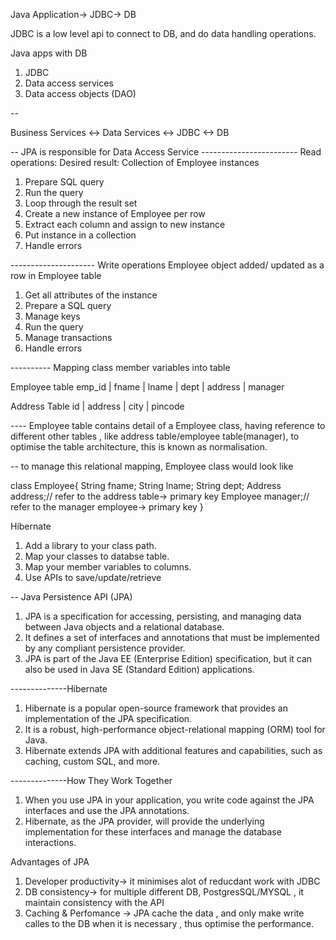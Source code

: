 Java Application-> JDBC-> DB

JDBC is a low level api to connect to DB, and do data handling operations.

Java apps with DB

1. JDBC
2. Data access services
3. Data access objects (DAO)

--

Business Services <-> Data Services <-> JDBC <-> DB

-- JPA is responsible for Data Access Service
------------------------ Read operations: Desired result: Collection of Employee instances

1. Prepare SQL query
2. Run the query
3. Loop through the result set
4. Create a new instance of Employee per row
5. Extract each column and assign to new instance
6. Put instance in a collection
7. Handle errors

--------------------- Write operations Employee object added/ updated as a row in Employee table

1. Get all attributes of the instance
2. Prepare a SQL query
3. Manage keys
4. Run the query
5. Manage transactions
6. Handle errors

---------- Mapping class member variables into table

Employee table
emp_id | fname | lname | dept | address | manager

Address Table
id | address | city | pincode

---- Employee table contains detail of a Employee class, having reference to different other tables , like address table/employee table(manager), to optimise the table architecture, this is known as normalisation.

-- to manage this relational mapping, Employee class would look like

class Employee{
String fname;
String lname;
String dept;
Address address;// refer to the address table-> primary key
Employee manager;// refer to the manager employee-> primary key
}

Hibernate

1. Add a library to your class path.
2. Map your classes to databse table.
3. Map your member variables to columns.
4. Use APIs to save/update/retrieve

-- Java Persistence API (JPA)

1. JPA is a specification for accessing, persisting, and managing data between Java objects and a relational database.
2. It defines a set of interfaces and annotations that must be implemented by any compliant persistence provider.
3. JPA is part of the Java EE (Enterprise Edition) specification, but it can also be used in Java SE (Standard Edition) applications.

--------------Hibernate

1. Hibernate is a popular open-source framework that provides an implementation of the JPA specification.
2. It is a robust, high-performance object-relational mapping (ORM) tool for Java.
3. Hibernate extends JPA with additional features and capabilities, such as caching, custom SQL, and more.

--------------How They Work Together

1. When you use JPA in your application, you write code against the JPA interfaces and use the JPA annotations.
2. Hibernate, as the JPA provider, will provide the underlying implementation for these interfaces and manage the database interactions.

Advantages of JPA

1. Developer productivity-> it minimises alot of reducdant work with JDBC
2. DB consistency-> for multiple different DB, PostgresSQL/MYSQL , it maintain consistency with the API
3. Caching & Perfomance -> JPA cache the data , and only make write calles to the DB when it is necessary , thus optimise the performance.
